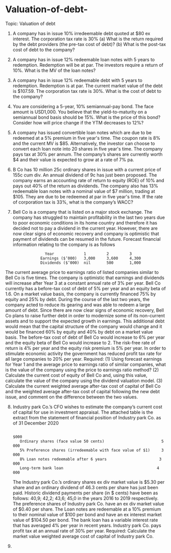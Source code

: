 # Valuation-of-debt-

Topic: Valuation of debt

 1. A company has in issue 10% irredeemable debt quoted at $80 ex interest. The corporation tax rate is 30% 
(a) What is the return required by the debt providers (the pre-tax cost of debt)? 
(b) What is the post-tax cost of debt to the company?

  2.  A company has in issue 12% redeemable loan notes with 5 years to redemption. Redemption will be at par. The investors require a return of 10%. What is the MV of the loan notes?

  3. A company has in issue 12% redeemable debt with 5 years to redemption. Redemption is at par. The current market value of the debt is $107.59. The corporation tax rate is 30%. What is the cost of debt to the company?

  4. You are considering a 5-year, 10% semiannual-pay bond. The face amount is USD1,000. You believe that the yield-to-maturity on a semiannual bond basis should be 15%. What is the price of this bond? Consider how will price change if the YTM decreases to 12%?

  5. A company has issued convertible loan notes which are due to be redeemed at a 5% premium in five year's time. The coupon rate is 8% and the current MV is $85. Alternatively, the investor can choose to convert each loan note into 20 shares in five year's time. The company pays tax at 30% per annum. The company’s shares are currently worth $4 and their value is expected to grow at a rate of 7% pa.

  6. B Co has 10 million 25c ordinary shares in issue with a current price of 155c cum div. An annual dividend of 9c has just been proposed. The company earns an accounting rate of return to equity (ROE) of 10% and pays out 40% of the return as dividends. The company also has 13% redeemable loan notes with a nominal value of $7 million, trading at $105. They are due to be redeemed at par in five year's time. If the rate of corporation tax is 33%, what is the company’s WACC?

  7. Bell Co is a company that is listed on a major stock exchange. The company has struggled to maintain profitability in the last two years due to poor economic conditions in its home country and therefore it has decided not to pay a dividend in the current year. However, there are now clear signs of economic recovery and company is optimistic that payment of dividends can be resumed in the future. Forecast financial information relating to the company is as follows

 
                       Year	            1	      2	        3
                     Earnings ($‘000)	3,000	  3,600	    4,300
                     Dividends ($’000)	nil	      500	    1,000
  
  The current average price to earnings ratio of listed companies similar to Bell Co is five times.
The company is optimistic that earnings and dividends will increase after Year 3 at a constant annual rate of 3% per year.
Bell Co currently has a before-tax cost of debt of 5% per year and an equity beta of 1.6. On a market value basis, the company is currently financed 75% by equity and 25% by debt. 
During the course of the last two years, the company acted to reduce its gearing and was able to redeem a large amount of debt. Since there are now clear signs of economic recovery, Bell Co plans to raise further debt in order to modernize some of its non-current assets and to support the expected growth in earnings. This additional debt would mean that the capital structure of the company would change and it would be financed 60% by equity and 40% by debt on a market value basis. The before-tax cost of debt of Bell Co would increase to 6% per year and the equity beta of Bell Co would increase to 2. The risk-free rate of return is 4% per year and the equity risk premium is 5% per year. In order to stimulate economic activity the government has reduced profit tax rate for all large companies to 20% per year.
Required:
(1)	Using forecast earnings for Year 1 and the average price to earnings ratio of similar companies, what is the value of the company using the price to earnings ratio method?
(2)	Calculate the current cost of equity of Bell Co and, using this value, calculate the value of the company using the dividend valuation model.
(3)	Calculate the current weighted average after-tax cost of capital of Bell Co and the weighted average after-tax cost of capital following the new debt issue, and comment on the difference between the two values.


8. Industry park Co.’s CFO wishes to estimate the company’s current cost of capital for use in investment appraisal. The attached table is the extract from the statement of financial position of Industry park Co. as of 31 December 2020

   
          	                                                        	$000
          Ordinary shares (face value 50 cents) 	                    5 000
          5% Preference shares (irredeemable with face value of $1) 	3 000
          8% Loan notes redeemable after 6 years 	                   3 000
          Long-term bank loan 	                                      4 000

   The Industry park Co.’s ordinary shares ex div market value is $5.30 per share and an ordinary dividend of 46.3 cents per share has just been paid. Historic dividend payments per share (in $ cents) have been as follows: 40,9; 42,2; 43,6; 45,0 in the years 2016 to 2019 respectively.
The preference shares of Industry park Co. have an ex div market value of $0.40 per share. The Loan notes are redeemable at a 10% premium to their nominal value of $100 per bond and have an ex interest market value of $104.50 per bond. The bank loan has a variable interest rate that has averaged 4% per year in recent years. Industry park Co. pays profit tax at an annual rate of 30% per year.
Required: Calculate the market value weighted average cost of capital of Industry park Co.


10. 

